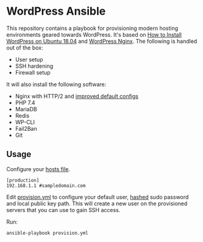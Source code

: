 # WordPress Ansible

This repository contains a playbook for provisioning modern hosting environments geared towards WordPress. It's based on [How to Install WordPress on Ubuntu 18.04](https://deliciousbrains.com/hosting-wordpress-setup-secure-virtual-server/) and [WordPress Nginx](https://github.com/A5hleyRich/wordpress-nginx). The following is handled out of the box:

* User setup
* SSH hardening
* Firewall setup

It will also install the following software:

* Nginx with HTTP/2 and [improved default configs](https://github.com/A5hleyRich/wordpress-nginx)
* PHP 7.4
* MariaDB
* Redis
* WP-CLI
* Fail2Ban
* Git

## Usage

Configure your [hosts file](https://github.com/A5hleyRich/wordpress-ansible/blob/master/hosts).

```
[production]
192.168.1.1 #sampledomain.com
```

Edit [provision.yml](https://github.com/A5hleyRich/wordpress-ansible/blob/master/provision.yml) to configure your default user, [hashed](http://docs.ansible.com/ansible/faq.html#how-do-i-generate-crypted-passwords-for-the-user-module) sudo password and local public key path. This will create a new user on the provisioned servers that you can use to gain SSH access.

Run:

`ansible-playbook provision.yml`
